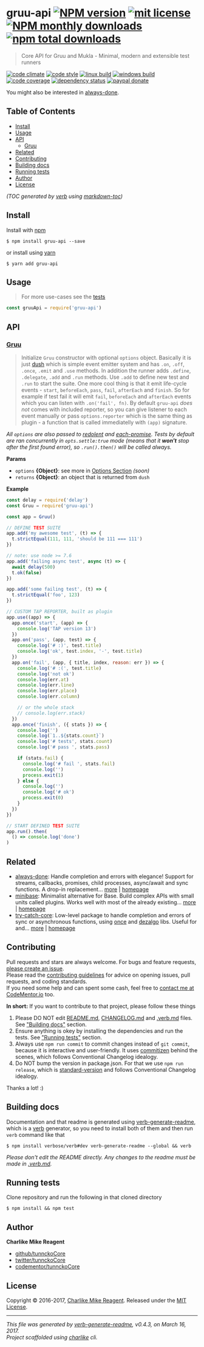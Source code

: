# gruu-api [![NPM version](https://img.shields.io/npm/v/gruu-api.svg?style=flat)](https://www.npmjs.com/package/gruu-api) [![mit license][license-img]][license-url] [![NPM monthly downloads](https://img.shields.io/npm/dm/gruu-api.svg?style=flat)](https://npmjs.org/package/gruu-api) [![npm total downloads][downloads-img]][downloads-url]

> Core API for Gruu and Mukla - Minimal, modern and extensible test runners

[![code climate][codeclimate-img]][codeclimate-url] 
[![code style][standard-img]][standard-url] 
[![linux build][travis-img]][travis-url] 
[![windows build][appveyor-img]][appveyor-url] 
[![code coverage][coverage-img]][coverage-url] 
[![dependency status][david-img]][david-url]
[![paypal donate][paypalme-img]][paypalme-url] 

You might also be interested in [always-done](https://github.com/hybridables/always-done#readme).

## Table of Contents
- [Install](#install)
- [Usage](#usage)
- [API](#api)
  * [Gruu](#gruu)
- [Related](#related)
- [Contributing](#contributing)
- [Building docs](#building-docs)
- [Running tests](#running-tests)
- [Author](#author)
- [License](#license)

_(TOC generated by [verb](https://github.com/verbose/verb) using [markdown-toc](https://github.com/jonschlinkert/markdown-toc))_

## Install
Install with [npm](https://www.npmjs.com/)

```
$ npm install gruu-api --save
```

or install using [yarn](https://yarnpkg.com)

```
$ yarn add gruu-api
```

## Usage
> For more use-cases see the [tests](test.js)

```js
const gruuApi = require('gruu-api')
```

## API

### [Gruu](src/index.js#L104)
> Initialize `Gruu` constructor with optional `options` object. Basically it is just [dush][] which is simple event emitter system and has `.on`, `.off`, `.once`, `.emit` and `.use` methods. In addition the runner adds `.define`, `.delegate`, `.add` and `.run` methods. Use `.add` to define new test and `.run` to start the suite. One more cool thing is that it emit life-cycle events - `start`, `beforeEach`, `pass`, `fail`, `afterEach` and `finish`. So for example if test fail it will emit `fail`, `beforeEach` and `afterEach` events which you can listen with `.on('fail', fn)`. By default `gruu-api` _does not_ comes with included reporter, so you can give listener to each event manually or pass `options.reporter` which is the same thing as plugin - a function that is called immediatelly with `(app)` signature.

_All `options` are also passed to [redolent][] and [each-promise][].
Tests by default are ran concurrently in `opts.settle:true` mode (means that it **won't** stop
after the first found error), so `.run().then()` will be called always._

**Params**

* `options` **{Object}**: see more in [Options Section](#options) _(soon)_    
* `returns` **{Object}**: an object that is returned from `dush`  

**Example**

```js
const delay = require('delay')
const Gruu = require('gruu-api')

const app = Gruu()

// DEFINE TEST SUITE
app.add('my awesome test', (t) => {
  t.strictEqual(111, 111, 'should be 111 === 111')
})

// note: use node >= 7.6
app.add('failing async test', async (t) => {
  await delay(500)
  t.ok(false)
})

app.add('some failing test', (t) => {
  t.strictEqual('foo', 123)
})

// CUSTOM TAP REPORTER, built as plugin
app.use((app) => {
  app.once('start', (app) => {
    console.log('TAP version 13')
  })
  app.on('pass', (app, test) => {
    console.log('# :)', test.title)
    console.log('ok', test.index, '-', test.title)
  })
  app.on('fail', (app, { title, index, reason: err }) => {
    console.log('# :(', test.title)
    console.log('not ok')
    console.log(err.at)
    console.log(err.line)
    console.log(err.place)
    console.log(err.column)

    // or the whole stack
    // console.log(err.stack)
  })
  app.once('finish', ({ stats }) => {
    console.log('')
    console.log(`1..${stats.count}`)
    console.log('# tests', stats.count)
    console.log('# pass ', stats.pass)

    if (stats.fail) {
      console.log('# fail ', stats.fail)
      console.log('')
      process.exit(1)
    } else {
      console.log('')
      console.log('# ok')
      process.exit(0)
    }
  })
})

// START DEFINED TEST SUITE
app.run().then(
  () => console.log('done')
)
```

## Related
- [always-done](https://www.npmjs.com/package/always-done): Handle completion and errors with elegance! Support for streams, callbacks, promises, child processes, async/await and sync functions. A drop-in replacement… [more](https://github.com/hybridables/always-done#readme) | [homepage](https://github.com/hybridables/always-done#readme "Handle completion and errors with elegance! Support for streams, callbacks, promises, child processes, async/await and sync functions. A drop-in replacement for [async-done][] - pass 100% of its tests plus more")
- [minibase](https://www.npmjs.com/package/minibase): Minimalist alternative for Base. Build complex APIs with small units called plugins. Works well with most of the already existing… [more](https://github.com/node-minibase/minibase#readme) | [homepage](https://github.com/node-minibase/minibase#readme "Minimalist alternative for Base. Build complex APIs with small units called plugins. Works well with most of the already existing [base][] plugins.")
- [try-catch-core](https://www.npmjs.com/package/try-catch-core): Low-level package to handle completion and errors of sync or asynchronous functions, using [once][] and [dezalgo][] libs. Useful for and… [more](https://github.com/hybridables/try-catch-core#readme) | [homepage](https://github.com/hybridables/try-catch-core#readme "Low-level package to handle completion and errors of sync or asynchronous functions, using [once][] and [dezalgo][] libs. Useful for and used in higher-level libs such as [always-done][] to handle completion of anything.")

## Contributing
Pull requests and stars are always welcome. For bugs and feature requests, [please create an issue](https://github.com/tunnckoCore/gruu-api/issues/new).  
Please read the [contributing guidelines](CONTRIBUTING.md) for advice on opening issues, pull requests, and coding standards.  
If you need some help and can spent some cash, feel free to [contact me at CodeMentor.io](https://www.codementor.io/tunnckocore?utm_source=github&utm_medium=button&utm_term=tunnckocore&utm_campaign=github) too.

**In short:** If you want to contribute to that project, please follow these things

1. Please DO NOT edit [README.md](README.md), [CHANGELOG.md](CHANGELOG.md) and [.verb.md](.verb.md) files. See ["Building docs"](#building-docs) section.
2. Ensure anything is okey by installing the dependencies and run the tests. See ["Running tests"](#running-tests) section.
3. Always use `npm run commit` to commit changes instead of `git commit`, because it is interactive and user-friendly. It uses [commitizen][] behind the scenes, which follows Conventional Changelog idealogy.
4. Do NOT bump the version in package.json. For that we use `npm run release`, which is [standard-version][] and follows Conventional Changelog idealogy.

Thanks a lot! :)

## Building docs
Documentation and that readme is generated using [verb-generate-readme][], which is a [verb][] generator, so you need to install both of them and then run `verb` command like that

```
$ npm install verbose/verb#dev verb-generate-readme --global && verb
```

_Please don't edit the README directly. Any changes to the readme must be made in [.verb.md](.verb.md)._

## Running tests
Clone repository and run the following in that cloned directory

```
$ npm install && npm test
```

## Author
**Charlike Mike Reagent**

+ [github/tunnckoCore](https://github.com/tunnckoCore)
+ [twitter/tunnckoCore](https://twitter.com/tunnckoCore)
+ [codementor/tunnckoCore](https://codementor.io/tunnckoCore)

## License
Copyright © 2016-2017, [Charlike Mike Reagent](https://i.am.charlike.online). Released under the [MIT License](LICENSE).

***

_This file was generated by [verb-generate-readme](https://github.com/verbose/verb-generate-readme), v0.4.3, on March 16, 2017._  
_Project scaffolded using [charlike][] cli._

[always-done]: https://github.com/hybridables/always-done
[async-done]: https://github.com/gulpjs/async-done
[base]: https://github.com/node-base/base
[charlike]: https://github.com/tunnckocore/charlike
[commitizen]: https://github.com/commitizen/cz-cli
[dezalgo]: https://github.com/npm/dezalgo
[dush]: https://github.com/tunnckocore/dush
[each-promise]: https://github.com/tunnckocore/each-promise
[once]: https://github.com/isaacs/once
[redolent]: https://github.com/hybridables/redolent
[standard-version]: https://github.com/conventional-changelog/standard-version
[verb-generate-readme]: https://github.com/verbose/verb-generate-readme
[verb]: https://github.com/verbose/verb

[license-url]: https://www.npmjs.com/package/gruu-api
[license-img]: https://img.shields.io/npm/l/gruu-api.svg

[downloads-url]: https://www.npmjs.com/package/gruu-api
[downloads-img]: https://img.shields.io/npm/dt/gruu-api.svg

[codeclimate-url]: https://codeclimate.com/github/tunnckoCore/gruu-api
[codeclimate-img]: https://img.shields.io/codeclimate/github/tunnckoCore/gruu-api.svg

[travis-url]: https://travis-ci.org/tunnckoCore/gruu-api
[travis-img]: https://img.shields.io/travis/tunnckoCore/gruu-api/master.svg?label=linux

[appveyor-url]: https://ci.appveyor.com/project/tunnckoCore/gruu-api
[appveyor-img]: https://img.shields.io/appveyor/ci/tunnckoCore/gruu-api/master.svg?label=windows

[coverage-url]: https://codecov.io/gh/tunnckoCore/gruu-api
[coverage-img]: https://img.shields.io/codecov/c/github/tunnckoCore/gruu-api/master.svg

[david-url]: https://david-dm.org/tunnckoCore/gruu-api
[david-img]: https://img.shields.io/david/tunnckoCore/gruu-api.svg

[standard-url]: https://github.com/feross/standard
[standard-img]: https://img.shields.io/badge/code%20style-standard-brightgreen.svg

[paypalme-url]: https://www.paypal.me/tunnckoCore
[paypalme-img]: https://img.shields.io/badge/paypal-donate-brightgreen.svg

